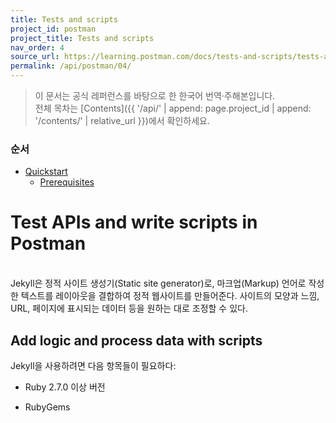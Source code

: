 ```yaml
---
title: Tests and scripts
project_id: postman
project_title: Tests and scripts
nav_order: 4
source_url: https://learning.postman.com/docs/tests-and-scripts/tests-and-scripts/
permalink: /api/postman/04/
---
```


> 이 문서는 공식 레퍼런스를 바탕으로 한 한국어 번역·주해본입니다.  
> 전체 목차는 [Contents]({{ '/api/' | append: page.project_id | append: '/contents/' | relative_url }})에서 확인하세요.


### 순서

- [Quickstart](#quickstart)
  - [Prerequisites](#prerequisites)


# Test APIs and write scripts in Postman
<br>
Jekyll은 정적 사이트 생성기(Static site generator)로, 마크업(Markup) 언어로 작성한 텍스트를 레이아웃을 결합하여 정적 웹사이트를 만들어준다. 사이트의 모양과 느낌, URL, 페이지에 표시되는 데이터 등을 원하는 대로 조정할 수 있다.

## Add logic and process data with scripts
Jekyll을 사용하려면 다음 항목들이 필요하다:

- Ruby 2.7.0 이상 버전
  
- RubyGems
  